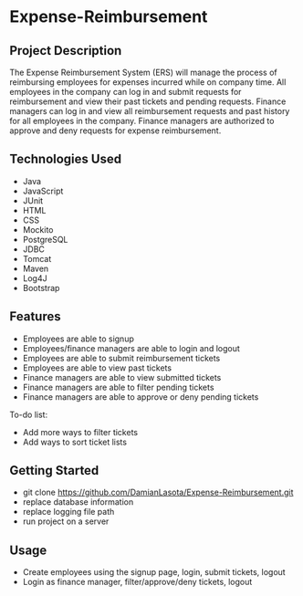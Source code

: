 # Expense-Reimbursement

## Project Description
The Expense Reimbursement System (ERS) will manage the process of reimbursing employees for expenses incurred while on company time. All employees in the company can log in and submit requests for reimbursement and view their past tickets and pending requests. Finance managers can log in and view all reimbursement requests and past history for all employees in the company. Finance managers are authorized to approve and deny requests for expense reimbursement.

## Technologies Used
* Java
* JavaScript
* JUnit
* HTML
* CSS
* Mockito
* PostgreSQL
* JDBC
* Tomcat
* Maven
* Log4J
* Bootstrap

## Features
* Employees are able to signup
* Employees/finance managers are able to login and logout
* Employees are able to submit reimbursement tickets
* Employees are able to view past tickets
* Finance managers are able to view submitted tickets
* Finance managers are able to filter pending tickets
* Finance managers are able to approve or deny pending tickets

To-do list:

* Add more ways to filter tickets
* Add ways to sort ticket lists

## Getting Started
* git clone https://github.com/DamianLasota/Expense-Reimbursement.git
* replace database information
* replace logging file path
* run project on a server

## Usage
* Create employees using the signup page, login, submit tickets, logout
* Login as finance manager, filter/approve/deny tickets, logout
